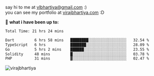 say hi to me at [vlbhartiya@gmail.com](mailto:vlbhartiya@gmail.com) :)<br/>
you can see my portfolio at [virajbhartiya.com](https://virajbhartiya.com) :D<br/>


🚀 **what i have been up to:**

<!--START_SECTION:waka-->

```txt
Total Time: 21 hrs 24 mins

Dart         6 hrs 58 mins   ████████░░░░░░░░░░░░░░░░░   32.54 %
TypeScript   6 hrs           ███████░░░░░░░░░░░░░░░░░░   28.09 %
Go           5 hrs 2 mins    ██████░░░░░░░░░░░░░░░░░░░   23.55 %
Solidity     48 mins         █░░░░░░░░░░░░░░░░░░░░░░░░   03.78 %
PHP          31 mins         ▓░░░░░░░░░░░░░░░░░░░░░░░░   02.47 %
```

<!--END_SECTION:waka-->

<p align="left"> <img src="https://komarev.com/ghpvc/?username=virajbhartiya&color=blue" alt="virajbhartiya" /> </p>
